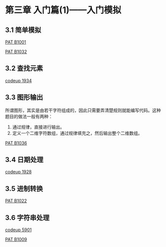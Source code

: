 # 第三章 入门篇(1)——入门模拟

## 3.1 简单模拟

[PAT B1001](https://github.com/Vuean/AlgorithmNote/blob/main/Chapter3/Chapter3/Sec1Example1B1001/main.cpp)

[PAT B1032](https://github.com/Vuean/AlgorithmNote/blob/main/Chapter3/Chapter3/Sec1Example2B1032/main.cpp)

## 3.2 查找元素

[codeup 1934](https://github.com/Vuean/AlgorithmNote/blob/main/Chapter3/Chapter3/Sec2Example11934/main.cpp)

## 3.3 图形输出

所谓图形，其实是由若干字符组成的，因此只需要弄清楚规则就能编写代码。这种题目的做法一般有两种：

1. 通过规律，直接进行输出。
2. 定义一个二维字符数组，通过规律填充之，然后输出整个二维数组。

[PAT B1036](https://github.com/Vuean/AlgorithmNote/tree/main/Chapter3/Chapter3/Sec3Example1B1036)

## 3.4 日期处理

[codeup 1928](https://github.com/Vuean/AlgorithmNote/blob/main/Chapter3/Chapter3/Sec4Example11928/main.cpp)

## 3.5 进制转换

[PAT B1022]()

## 3.6 字符串处理

[codeup 5901]()

[PAT B1009]()

